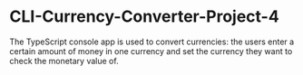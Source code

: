 # CLI-Currency-Converter-Project-4
The TypeScript console app is used to convert currencies: the users enter a certain amount of money in one currency and set the currency they want to check the monetary value of.
